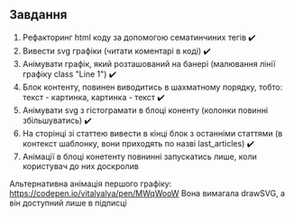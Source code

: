 ## Завдання

1. Рефакторинг html коду за допомогою сематинчиних тегів ✔️
2. Вивести svg графіки (читати коментарі в коді) ✔️
3. Анімувати графік, який розташований на банері (малювання лінії графіку class "Line 1") ✔️
4. Блок контенту, повинен виводитись в шахматному порядку, тобто: текст - картинка, картинка - текст ✔️
5. Анімувати svg з гістограмати в блоці коненту (колонки повинні збільшуватись) ✔️
6. На сторінці зі статтею вивести в кінці блок з останніми статтями (в контекст шаблонку, вони приходять по назві last_articles) ✔️
7. Анімації в блоці конетенту повнинні запускатись лише, коли користувач до них доскролив

Альтернативна анімація першого графіку: https://codepen.io/vitalyalya/pen/MWqWooW
Вона вимагала drawSVG, а він доступний лише в підписці
